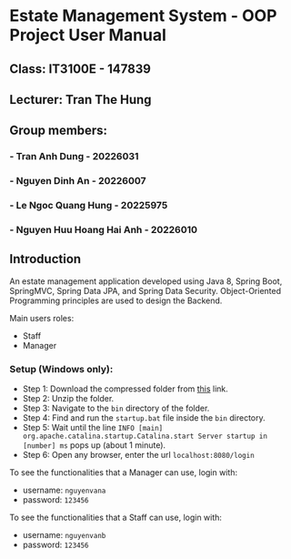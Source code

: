 # Estate Management System - OOP Project User Manual
## Class: IT3100E - 147839
## Lecturer: Tran The Hung
## Group members:
### - Tran Anh Dung - 20226031
### - Nguyen Dinh An - 20226007
### - Le Ngoc Quang Hung - 20225975
### - Nguyen Huu Hoang Hai Anh - 20226010

## Introduction
An estate management application developed using Java 8, Spring Boot, SpringMVC, Spring Data JPA, and Spring Data Security. Object-Oriented Programming principles are used to design the Backend.

Main users roles: 
- Staff
- Manager

### Setup (Windows only):
- Step 1: Download the compressed folder from [this](https://drive.google.com/file/d/10rbYSHjaZJXsCjMm9IyUpxwtlCRrtx4N/view?usp=sharing) link.
- Step 2: Unzip the folder.
- Step 3: Navigate to the `bin` directory of the folder.
- Step 4: Find and run the `startup.bat` file inside the `bin` directory.
- Step 5: Wait until the line `INFO [main] org.apache.catalina.startup.Catalina.start Server startup in [number] ms` pops up (about 1 minute).
- Step 6: Open any browser, enter the url `localhost:8080/login` 

To see the functionalities that a Manager can use, login with:
- username: `nguyenvana`
- password: `123456`

To see the functionalities that a Staff can use, login with:
- username: `nguyenvanb`
- password: `123456`